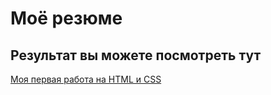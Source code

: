 # Моё резюме

## Результат вы можете посмотреть тут 

[Моя первая работа на HTML и CSS ]([https://duckduckgo.com](https://anastasiyaguryanova.github.io/resume/)https://anastasiyaguryanova.github.io/resume/)

